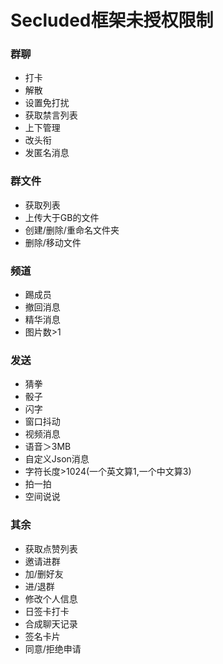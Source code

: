 # Secluded框架未授权限制
### 群聊

- 打卡
- 解散
- 设置免打扰
- 获取禁言列表
- 上下管理
- 改头衔
- 发匿名消息

### 群文件

- 获取列表
- 上传大于GB的文件
- 创建/删除/重命名文件夹
- 删除/移动文件

### 频道

- 踢成员
- 撤回消息
- 精华消息
- 图片数>1

### 发送

- 猜拳
- 骰子
- 闪字
- 窗口抖动
- 视频消息
- 语音＞3MB
- 自定义Json消息
- 字符长度>1024(一个英文算1,一个中文算3)
- 拍一拍
- 空间说说

### 其余

- 获取点赞列表
- 邀请进群
- 加/删好友
- 进/退群
- 修改个人信息
- 日签卡打卡
- 合成聊天记录
- 签名卡片
- 同意/拒绝申请